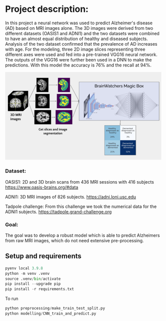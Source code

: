 # Project description:  
In this project a neural network was used to predict Alzheimer's disease (AD) based on MRI images alone. The 3D images were derived from two different datasets (OASIS1 and ADNI1) and the two datasets were combined to have an almost equal distribution of healthy and diseased subjects. Analysis of the two dataset confirmed that the prevalence of AD increases with age. For the modeling, three 2D image slices representing three different axes were used and fed into a pre-trained VGG16 neural network. The outputs of the VGG16 were further been used in a DNN to make the predictions. With this model the accuracy is 76% and the recall at 94%.

![Project overview](https://github.com/tamap94/ds-capstone-alzheimers-/blob/main/figures/capstone_image_TalentApp.png)

### Dataset:   
OASIS1: 2D and 3D brain scans from 436 MRI sessions with 416 subjects 
https://www.oasis-brains.org/#data

ADNI1: 3D MRI images of 826 subjects. 
https://adni.loni.usc.edu

Tadpole challenge: From this challenge we took the numerical data for the ADNI1 subjects. 
https://tadpole.grand-challenge.org

### Goal:  
The goal was to develop a robust model which is able to predict Alzheimers from raw MRI images, which do not need extensive pre-processing. 


## Setup and requirements

```python
pyenv local 3.9.8
python -m venv .venv
source .venv/bin/activate
pip install --upgrade pip
pip install -r requirements.txt
```

To run
```python
python preprocessing/make_train_test_split.py
python modelling/CNN_train_and_predict.py
```
